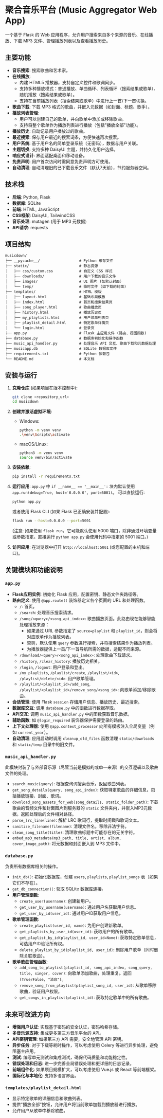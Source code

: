 # 聚合音乐平台 (Music Aggregator Web App)

一个基于 Flask 的 Web 应用程序，允许用户搜索来自多个来源的音乐、在线播放、下载 MP3 文件、管理播放列表以及查看播放历史。

## 主要功能

- **音乐搜索**: 搜索歌曲和艺术家。
- **在线播放**: 
    - 内建 HTML5 播放器，支持自定义控件和歌词同步。
    - 支持多种播放模式：普通播放、单曲循环、列表循环（搜索结果或歌单）、随机播放（搜索结果或歌单）。
    - 支持在当前播放列表（搜索结果或歌单）中进行上一首/下一首切换。
- **歌曲下载**: 下载 MP3 格式的歌曲，并嵌入元数据（如封面、标题、歌手）。
- **播放列表管理**: 
    - 用户可以创建自己的歌单，并向歌单中添加或移除歌曲。
    - 支持将整个歌单作为播放列表进行播放（包括"播放全部"功能）。
- **播放历史**: 自动记录用户播放过的歌曲。
- **最近搜索**: 保存用户最近的搜索词条，方便快速再次搜索。
- **用户系统**: 基于用户名的简单登录系统（无密码），数据与用户关联。
- **主题切换**: 支持多种 DaisyUI 主题，并持久化用户选择。
- **响应式设计**: 界面适配桌面和移动设备。
- **免责声明**: 用户首次访问时需同意免责声明方可使用。
- **自动清理**: 自动清理旧的已下载音乐文件（默认7天前），节约服务器空间。

## 技术栈

- **后端**: Python, Flask
- **数据库**: SQLite
- **前端**: HTML, JavaScript
- **CSS框架**: DaisyUI, TailwindCSS
- **音乐处理**: mutagen (用于 MP3 元数据)
- **API请求**: requests

## 项目结构

```
musicdown/
├── __pycache__/                  # Python 缓存文件
├── static/                       # 静态资源
│   ├── css/custom.css            # 自定义 CSS 样式
│   ├── downloads/                # 用户下载的音乐文件
│   ├── images/                   # UI 图片 (如默认封面)
│   └── temp/                     # 临时文件 (如下载的封面)
├── templates/                    # HTML 模板
│   ├── layout.html               # 基础布局模板
│   ├── index.html                # 首页和搜索结果页
│   ├── song_player.html          # 歌曲播放页
│   ├── history.html              # 播放历史页
│   ├── my_playlists.html         # 用户歌单列表页
│   ├── playlist_detail.html      # 特定歌单详情页
│   └── login.html                # 登录页
├── app.py                        # Flask 主应用文件 (路由、视图函数)
├── database.py                   # 数据库初始化和操作函数
├── music_api_handler.py          # 处理音乐 API 交互、歌曲下载和元数据处理
├── musicapp.db                   # SQLite 数据库文件
├── requirements.txt              # Python 依赖包
└── README.md                     # 本文档
```

## 安装与运行

1.  **克隆仓库** (如果项目在版本控制中):
    ```bash
    git clone <repository_url>
    cd musicdown
    ```

2.  **创建并激活虚拟环境**:
    -   Windows:
        ```bash
        python -m venv venv
        .\venv\Scripts\activate
        ```
    -   macOS/Linux:
        ```bash
        python3 -m venv venv
        source venv/bin/activate
        ```

3.  **安装依赖**:
    ```bash
    pip install -r requirements.txt
    ```

4.  **运行应用**:
    `app.py` 中 `if __name__ == '__main__':` 块内默认使用 `app.run(debug=True, host='0.0.0.0', port=5001)`。
    可以直接运行:
    ```bash
    python app.py
    ```
    或者使用 Flask CLI (如果 Flask 已正确安装并配置):
    ```bash
    flask run --host=0.0.0.0 --port=5001 
    ```
    (注意: 如果使用 `flask run`，它可能默认使用 5000 端口，除非通过环境变量或参数指定。直接运行 `python app.py` 会使用代码中指定的 5001 端口。)


5.  **访问应用**:
    在浏览器中打开 `http://localhost:5001` (或您配置的主机和端口)。

## 关键模块和功能说明

### `app.py`
-   **Flask应用实例**: 初始化 Flask 应用，配置密钥、静态文件夹路径等。
-   **路由定义**: 使用 `@app.route()` 装饰器定义各个页面的 URL 和处理函数。
    -   `/`: 首页。
    -   `/search`: 处理音乐搜索请求。
    -   `/song/<query>/<song_api_index>`: 歌曲播放页面。此路由现在能够智能处理播放来源：
        -   如果通过 URL 参数指定了 `source=playlist` 和 `playlist_id`，则会将对应歌单作为播放列表。
        -   否则，默认使用 `query` 参数进行搜索，并将搜索结果作为播放列表。
        -   为播放器提供上一首/下一首导航所需的数据，适配不同来源。
    -   `/download/<query>/<song_api_index>`: 处理歌曲下载请求。
    -   `/history`, `/clear_history`: 播放历史相关。
    -   `/login`, `/logout`: 用户登录和登出。
    -   `/my_playlists`, `/playlist/create`, `/playlist/<id>`, `/playlist/delete/<id>`: 用户歌单管理。
    -   `/playlist/<playlist_id>/add_song`, `/playlist/<playlist_id>/remove_song/<song_id>`: 向歌单添加/移除歌曲。
-   **会话管理**: 使用 Flask `session` 存储用户信息、播放历史、最近搜索。
-   **数据库交互**: 调用 `database.py` 中的函数进行数据存取。
-   **API交互**: 调用 `music_api_handler.py` 中的函数获取音乐数据。
-   **辅助函数**: 如 `@login_required` 装饰器保护需要登录的路由。
-   **上下文处理器**: 使用 `@app.context_processor` 向所有模板注入全局变量（例如 `current_year`）。
-   **自动清理**: 应用启动时调用 `cleanup_old_files` 函数清理 `static/downloads` 和 `static/temp` 目录中的旧文件。

### `music_api_handler.py`
此模块封装了与外部音乐源（尽管当前是模拟的或单一来源）的交互逻辑以及歌曲文件的处理。
-   `search_music(query)`: 根据查询词搜索音乐，返回歌曲列表。
-   `get_song_details(query, song_api_index)`: 获取特定歌曲的详细信息，包括播放链接、封面、歌词。
-   `download_song_assets_for_web(song_details, static_folder_path)`: 下载歌曲的音频文件和封面图片到服务器的 `static` 文件夹内，并嵌入MP3元数据。返回处理后的文件相对路径。
-   `parse_lrc_line(line)`: 解析 LRC 歌词行，提取时间戳和歌词文本。
-   `sanitize_filename(filename)`: 清理文件名，移除非法字符。
-   `clean_song_title(title)`: 清理歌曲标题中可能存在的无关字符。
-   `embed_mp3_metadata(mp3_path, title, artist, album, cover_image_path)`: 将元数据和封面嵌入到 MP3 文件中。

### `database.py`
负责所有数据库相关的操作。
-   `init_db()`: 初始化数据库，创建 `users`, `playlists`, `playlist_songs` 表（如果它们不存在）。
-   `get_db_connection()`: 获取 SQLite 数据库连接。
-   **用户管理函数**:
    -   `create_user(username)`: 创建新用户。
    -   `get_user_by_username(username)`: 通过用户名获取用户信息。
    -   `get_user_by_id(user_id)`: 通过用户ID获取用户信息。
-   **歌单管理函数**:
    -   `create_playlist(user_id, name)`: 为用户创建新歌单。
    -   `get_playlists_by_user_id(user_id)`: 获取用户的所有歌单。
    -   `get_playlist_by_id(playlist_id, user_id=None)`: 获取特定歌单信息，可选用户ID验证所有权。
    -   `delete_playlist_by_id(playlist_id, user_id)`: 删除用户歌单（同时删除关联歌曲）。
-   **歌单歌曲管理函数**:
    -   `add_song_to_playlist(playlist_id, song_api_index, song_query, title, singer, cover)`: 向歌单添加歌曲，处理重复。返回 `(True/False, "消息")`。
    -   `remove_song_from_playlist(playlist_song_id, user_id)`: 从歌单移除歌曲，验证用户权限。
    -   `get_songs_in_playlist(playlist_id)`: 获取特定歌单中的所有歌曲。

## 未来可改进方向

- **增强用户认证**: 实现基于密码的安全认证，密码哈希存储。
- **多音乐源支持**: 集成更多第三方音乐平台的 API。
- **API密钥管理**: 如果第三方 API 需要，安全地管理 API 密钥。
- **异步任务**: 对于下载等耗时操作，可以考虑使用 Celery 等进行异步处理，避免阻塞主应用。
- **测试**: 编写单元测试和集成测试，确保代码质量和功能稳定性。
- **错误处理和日志**: 进一步完善全局错误处理和更详细的日志记录。
- **前端组件化**: 如果项目规模扩大，可以考虑使用 Vue.js 或 React 等前端框架。
- **国际化与本地化**: 支持多语言界面。

### `templates/playlist_detail.html`
-   显示特定歌单的详细信息和歌曲列表。
-   提供"播放全部"按钮，允许用户将当前歌单加载到播放器进行播放。
-   允许用户从歌单中移除歌曲。 